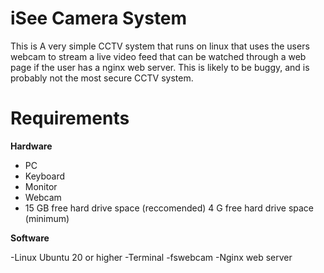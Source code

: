 # iSee Camera System 
This is A very simple CCTV system that runs on linux that uses the users webcam to stream a live video feed that can be watched through a web page if the user has a nginx web server. This is likely to be buggy, and is probably not the most secure CCTV system.

# Requirements
**Hardware**
- PC
- Keyboard
- Monitor
- Webcam
- 15 GB free hard drive space (reccomended) 4 G free hard drive space (minimum)

**Software**
  
-Linux Ubuntu 20 or higher
-Terminal
-fswebcam
-Nginx web server
